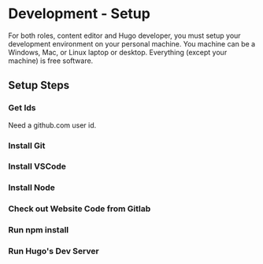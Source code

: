 # Development - Setup

For both roles, content editor and Hugo developer,
you must setup your development environment on your personal machine.
You machine can be a Windows, Mac, or Linux laptop or desktop.
Everything (except your machine) is free software.

## Setup Steps

### Get Ids

Need a github.com user id.

### Install Git

### Install VSCode

### Install Node

### Check out Website Code from Gitlab

### Run npm install

### Run Hugo's Dev Server
